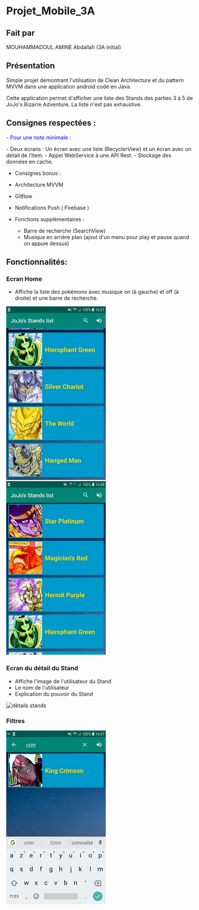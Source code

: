 # Projet_Mobile_3A
## Fait par
MOUHAMMADOUL AMINE Abdallah
(3A initial)

## Présentation

Simple projet démontrant l'utilisation de Clean Architecture et du pattern MVVM dans une application android codé en Java.

Cette application permet d'afficher une liste des Stands des parties 3 à 5 de JoJo's Bizarre Adventure. La liste n'est pas exhaustive.


## Consignes respectées :
<p>
<span style="color:blue">- Pour une note minimale : </span>
</p>
- Deux écrans : Un écran avec une liste (RecyclerView) et un écran avec un détail de l’item.
- Appel WebService à une API Rest.
- Stockage des données en cache.

- Consignes bonus : 
- Architecture MVVM
- Gitflow
- Notifications Push ( Firebase )

- Fonctions supplémentaires :
	- Barre de recherche (SearchView)
	- Musique en arrière plan (ajout d'un menu pour play et pause quand on appuie dessus)


## Fonctionnalités: 

### Ecran Home 

- Affiche la liste des pokémons avec musique on (à gauche) et off (à droite) et une barre de recherche.

<img src="readme_images/liste_volume_on.jpg" width="268" height="467" alt="liste stands">        <img src="readme_images/liste_volume_off.jpg" width="268" height="467" alt="liste stands"> 

### Ecran du détail du Stand

- Affiche l'image de l'utilisateur du Stand
- Le nom de l'utilisateur
- Explication du pouvoir du Stand

<img src="readme_images/ecrans_details.jpg" width="268" height="467" alt="détails stands">

### Filtres 

<img src="readme_images/barre_recherche.jpg" width="268" height="467" alt="Search View">



